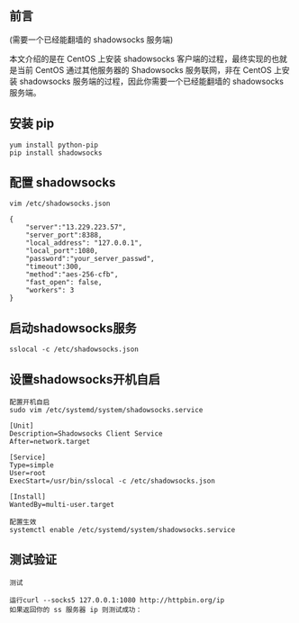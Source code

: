 ## 前言
(需要一个已经能翻墙的 shadowsocks 服务端)

本文介绍的是在 CentOS 上安装 shadowsocks 客户端的过程，最终实现的也就是当前 CentOS 通过其他服务器的 Shadowsocks 服务联网，非在 CentOS 上安装 shadowsocks 服务端的过程，因此你需要一个已经能翻墙的 shadowsocks 服务端。

## 安装 pip
```
yum install python-pip
pip install shadowsocks
```
## 配置 shadowsocks
```
vim /etc/shadowsocks.json
```
```
{
    "server":"13.229.223.57",
    "server_port":8388,
    "local_address": "127.0.0.1",
    "local_port":1080,
    "password":"your_server_passwd",
    "timeout":300,
    "method":"aes-256-cfb",
    "fast_open": false,
    "workers": 3
}
```
## 启动shadowsocks服务
```
sslocal -c /etc/shadowsocks.json
```
## 设置shadowsocks开机自启
```
配置开机自启
sudo vim /etc/systemd/system/shadowsocks.service

[Unit]
Description=Shadowsocks Client Service
After=network.target

[Service]
Type=simple
User=root
ExecStart=/usr/bin/sslocal -c /etc/shadowsocks.json

[Install]
WantedBy=multi-user.target

配置生效
systemctl enable /etc/systemd/system/shadowsocks.service
```
## 测试验证
```
测试

运行curl --socks5 127.0.0.1:1080 http://httpbin.org/ip
如果返回你的 ss 服务器 ip 则测试成功：
```

